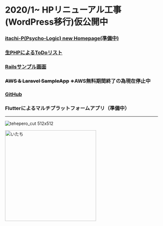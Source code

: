 # 2020/1~ HPリニューアル工事(WordPress移行)仮公開中

### <a href="https://itachi-hp.herokuapp.com/">itachi-P(Psycho-Logic) new Homepage(準備中)</a>

### <a href="https://itachip-php-todolist.herokuapp.com/php/login.php">生PHPによるToDoリスト</a>

### <a href="https://arcane-plains-37972.herokuapp.com/">Railsサンプル画面</a>

### <a style="text-decoration: line-through;" href="https://itachi-p.com">AWS & Laravel SampleApp</a> ※AWS無料期間終了の為現在停止中

### <a href="https://github.com/itachi-P/">GitHub</a>

### Flutterによるマルチプラットフォームアプリ（準備中）

---

![tehepero_cut 512x512](https://user-images.githubusercontent.com/46647015/73151918-d8c08800-4110-11ea-831b-451a030e7c7a.jpg)

<img width="300" alt="いたち" src="https://user-images.githubusercontent.com/46647015/73151918-d8c08800-4110-11ea-831b-451a030e7c7a.jpg">
